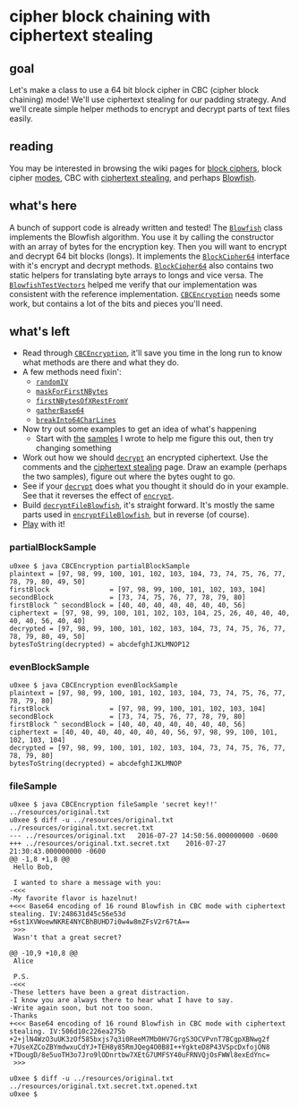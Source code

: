 # cipher block chaining with ciphertext stealing

## goal
Let's make a class to use a 64 bit block cipher in CBC (cipher block chaining) mode! We'll use ciphertext stealing for our padding strategy. And we'll create simple helper methods to encrypt and decrypt parts of text files easily.

## reading
You may be interested in browsing the wiki pages for [block ciphers](https://en.wikipedia.org/wiki/Block_cipher), block cipher [modes](https://en.wikipedia.org/wiki/Block_cipher_mode_of_operation), CBC with [ciphertext stealing](https://en.wikipedia.org/wiki/Ciphertext_stealing#CBC_ciphertext_stealing_encryption_using_a_standard_CBC_interface), and perhaps [Blowfish](https://www.schneier.com/academic/blowfish/).

## what's here
A bunch of support code is already written and tested! The [`Blowfish`](src/Blowfish.java) class implements the Blowfish algorithm. You use it by calling the constructor with an array of bytes for the encryption key. Then you will want to encrypt and decrypt 64 bit blocks (longs). It implements the [`BlockCipher64`](src/BlockCipher64.java) interface with it's encrypt and decrypt methods. [`BlockCipher64`](src/BlockCipher64.java) also contains two static helpers for translating byte arrays to longs and vice versa. The [`BlowfishTestVectors`](src/BlowfishTestVectors.java) helped me verify that our implementation was consistent with the reference implementation. [`CBCEncryption`](src/CBCEncryption.java) needs some work, but contains a lot of the bits and pieces you'll need.

## what's left
  * Read through [`CBCEncryption`](src/CBCEncryption.java), it'll save you time in the long run to know what methods are there and what they do.
  * A few methods need fixin':
    * [`randomIV`](src/CBCEncryption.java#L35)
    * [`maskForFirstNBytes`](src/CBCEncryption.java#L179)
    * [`firstNBytesOfXRestFromY`](src/CBCEncryption.java#L184)
    * [`gatherBase64`](src/CBCEncryption.java#L216)
    * [`breakInto64CharLines`](src/CBCEncryption.java#L227)
  * Now try out some examples to get an idea of what's happening
    * Start with [the](src/CBCEncryption.java#L73) [samples](src/CBCEncryption.java#L99) I wrote to help me figure this out, then try changing something
  * Work out how we should [`decrypt`](src/CBCEncryption.java#L189) an encrypted ciphertext. Use the comments and the [ciphertext stealing](https://en.wikipedia.org/wiki/Ciphertext_stealing#CBC_ciphertext_stealing_encryption_using_a_standard_CBC_interface) page. Draw an example (perhaps the two samples), figure out where the bytes ought to go.
  * See if your [`decrypt`](src/CBCEncryption.java#L189) does what you thought it should do in your example. See that it reverses the effect of [`encrypt`](src/CBCEncryption.java#L147).
  * Build [`decryptFileBlowfish`](src/CBCEncryption.java#L273), it's straight forward. It's mostly the same parts used in [`encryptFileBlowfish`](src/CBCEncryption.java#L246), but in reverse (of course).
  * [Play](src/CBCEncryption.java#L52) with it!

### partialBlockSample
```shell
u0xee $ java CBCEncryption partialBlockSample
plaintext = [97, 98, 99, 100, 101, 102, 103, 104, 73, 74, 75, 76, 77, 78, 79, 80, 49, 50]
firstBlock               = [97, 98, 99, 100, 101, 102, 103, 104]
secondBlock              = [73, 74, 75, 76, 77, 78, 79, 80]
firstBlock ^ secondBlock = [40, 40, 40, 40, 40, 40, 40, 56]
ciphertext = [97, 98, 99, 100, 101, 102, 103, 104, 25, 26, 40, 40, 40, 40, 40, 56, 40, 40]
decrypted = [97, 98, 99, 100, 101, 102, 103, 104, 73, 74, 75, 76, 77, 78, 79, 80, 49, 50]
bytesToString(decrypted) = abcdefghIJKLMNOP12
```

### evenBlockSample
```shell
u0xee $ java CBCEncryption evenBlockSample
plaintext = [97, 98, 99, 100, 101, 102, 103, 104, 73, 74, 75, 76, 77, 78, 79, 80]
firstBlock               = [97, 98, 99, 100, 101, 102, 103, 104]
secondBlock              = [73, 74, 75, 76, 77, 78, 79, 80]
firstBlock ^ secondBlock = [40, 40, 40, 40, 40, 40, 40, 56]
ciphertext = [40, 40, 40, 40, 40, 40, 40, 56, 97, 98, 99, 100, 101, 102, 103, 104]
decrypted = [97, 98, 99, 100, 101, 102, 103, 104, 73, 74, 75, 76, 77, 78, 79, 80]
bytesToString(decrypted) = abcdefghIJKLMNOP
```

### fileSample
```
u0xee $ java CBCEncryption fileSample 'secret key!!' ../resources/original.txt
u0xee $ diff -u ../resources/original.txt ../resources/original.txt.secret.txt
--- ../resources/original.txt	2016-07-27 14:50:56.000000000 -0600
+++ ../resources/original.txt.secret.txt	2016-07-27 21:30:43.000000000 -0600
@@ -1,8 +1,8 @@
 Hello Bob,

 I wanted to share a message with you:
-<<<
-My favorite flavor is hazelnut!
+<<< Base64 encoding of 16 round Blowfish in CBC mode with ciphertext stealing. IV:248631d45c56e53d
+6st1XVWoewNKRE4NYCBhBUHD7i0w4w8mZFsV2r67tA==
 >>>
 Wasn't that a great secret?

@@ -10,9 +10,8 @@
 Alice

 P.S.
-<<<
-These letters have been a great distraction.
-I know you are always there to hear what I have to say.
-Write again soon, but not too soon.
-Thanks
+<<< Base64 encoding of 16 round Blowfish in CBC mode with ciphertext stealing. IV:506d10c226ea275b
+2+jlN4WzO3uUK3zOf585bxjs7q3i0ReeM7Mb0HV7GrgS3OCVPvnT7BCgpXBNwg2f
+7UseXZCoZBYmdwxuCdYJ+TEH8y85RmJQeg4O0B8I++YgkteD8P43VSpcDxfojON8
+TDougD/8e5uoTH3o7Jro9lODnrtbw7XEtG7UMFSY40uFRNVQjOsFWWl8exEdYnc=
 >>>
```
```
u0xee $ diff -u ../resources/original.txt ../resources/original.txt.secret.txt.opened.txt
u0xee $
```

